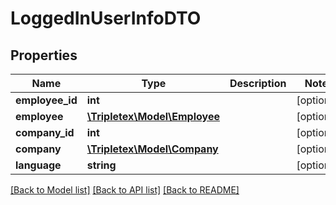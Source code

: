# LoggedInUserInfoDTO

## Properties
Name | Type | Description | Notes
------------ | ------------- | ------------- | -------------
**employee_id** | **int** |  | [optional] 
**employee** | [**\Tripletex\Model\Employee**](Employee.md) |  | [optional] 
**company_id** | **int** |  | [optional] 
**company** | [**\Tripletex\Model\Company**](Company.md) |  | [optional] 
**language** | **string** |  | [optional] 

[[Back to Model list]](../../README.md#documentation-for-models) [[Back to API list]](../../README.md#documentation-for-api-endpoints) [[Back to README]](../../README.md)

